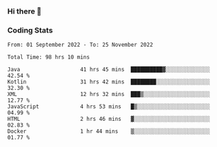 ### Hi there 👋

<!--
**Girrafeec/girrafeec** is a ✨ _special_ ✨ repository because its `README.md` (this file) appears on your GitHub profile.

Here are some ideas to get you started:

- 🔭 I’m currently working on ...
- 🌱 I’m currently learning ...
- 👯 I’m looking to collaborate on ...
- 🤔 I’m looking for help with ...
- 💬 Ask me about ...
- 📫 How to reach me: ...
- 😄 Pronouns: ...
- ⚡ Fun fact: ...
-->

### Coding Stats
<!--START_SECTION:waka-->

```text
From: 01 September 2022 - To: 25 November 2022

Total Time: 98 hrs 10 mins

Java                   41 hrs 45 mins  ██████████▓░░░░░░░░░░░░░░   42.54 %
Kotlin                 31 hrs 42 mins  ████████░░░░░░░░░░░░░░░░░   32.30 %
XML                    12 hrs 32 mins  ███▒░░░░░░░░░░░░░░░░░░░░░   12.77 %
JavaScript             4 hrs 53 mins   █▒░░░░░░░░░░░░░░░░░░░░░░░   04.99 %
HTML                   2 hrs 46 mins   ▓░░░░░░░░░░░░░░░░░░░░░░░░   02.83 %
Docker                 1 hr 44 mins    ▒░░░░░░░░░░░░░░░░░░░░░░░░   01.77 %
```

<!--END_SECTION:waka-->
